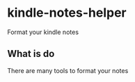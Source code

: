 # kindle-notes-helper
Format your kindle notes

## What is do

There are many tools to format your notes